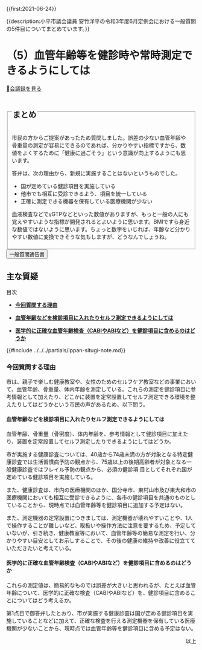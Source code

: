 {{first:2021-06-24}}

{{description:小平市議会議員 安竹洋平の令和3年度6月定例会における一般質問の5件目についてまとめています。}}

# （5）血管年齢等を健診時や常時測定できるようにしては

<p id="read-kaigiroku"><a href="https://ssp.kaigiroku.net/tenant/kodaira/SpMinuteView.html?council_id=1225&schedule_id=4&minute_id=270&is_search=true">📄会議録を見る</a></p>

<fieldset class="pnt">
  <legend><h2> まとめ </h2></legend>

市民の方からご提案があったため質問しました。誤差の少ない血管年齢や骨重量の測定が容易にできるのであれば、分かりやすい指標ですから、数値をよくするために「健康に過ごそう」という意識が向上するようにも思います。

答弁は、次の理由から、新規に実施することはないというものでした。

- 国が定めている健診項目を実施している
- 他市でも相互に受診できるよう、項目を統一している
- 正確に測定できる機器を保有している医療機関が少ない

血液検査などでγGTPなどといった数値がありますが、もっと一般の人にも覚えやすいような指標が開発されるとよいように思います。BMIですら身近な数値ではないように思います。ちょっと数字をいじれば、年齢など分かりやすい数値に変換できそうな気もしますが、どうなんでしょうね。

</fieldset>

<script src="https://documentcloud.adobe.com/view-sdk/main.js" defer></script>
<script type="text/javascript">
const showPDF = (url) => {
    const adobeDCView = new AdobeDC.View({clientId: "897dee58a3dd4a01b1de491cc8e563c3", locale: "ja-JP"});
    const fileName = (url.match(/^(?:[^:\/?#]+:)?(?:\/\/[^\/?#]*)?(?:([^?#]*\/)([^\/?#]*))?(\?[^#]*)?(?:#.*)?$/) ?? [])[2];
    adobeDCView.previewFile({
        content:   {location: {url: url}},
        metaData: {fileName: fileName}
    }, {embedMode: "LIGHT_BOX"});
}
</script>

<button onclick='showPDF("./20210610-ippan-situmon-yasutake-5.pdf")' class="pdf-view-button">
<i class="fa fa-file-pdf-o" aria-hidden="true"></i> 一般質問通告書
</button>

## 主な質疑

<div class="ippan-situgi">

<div class="toc">

目次

- **[今回質問する理由](#今回質問する理由)**

- **[血管年齢などを検診項目に入れたりセルフ測定できるようにしては](#血管年齢などを検診項目に入れたりセルフ測定できるようにしては)**

- **[医学的に正確な血管年齢検査（CABIやABIなど）を健診項目に含めるのはどうか](#医学的に正確な血管年齢検査cabiやabiなどを健診項目に含めるのはどうか)**

</div>

{{#include ../../../partials/ippan-situgi-note.md}}

### 今回質問する理由

<div class="bln bleft" data-speaker="安竹（初）">

市は、親子で楽しむ健康教室や、女性のためのセルフケア教室などの事業において、血管年齢、骨重量、体内年齢を測定している。これらの測定を健診項目に参考情報として加えたり、どこかに装置を定常設置してセルフ測定できる環境を整えたりしてはどうかという市民の声があるため、以下問う。

</div>

#### 血管年齢などを検診項目に入れたりセルフ測定できるようにしては

<div class="bln bleft" data-speaker="安竹（初）">

血管年齢、骨重量（骨密度）、体内年齢を、参考情報として健診項目に加えたり、装置を定常設置してセルフ測定したりできるようにしてはどうか。

</div>

<div class="bln bright" data-speaker="市長（小林洋子）">

市が実施する健康診査については、40歳から74歳未満の方が対象となる特定健康診査では生活習慣病予防の観点から、75歳以上の後期高齢者が対象となる一般健康診査ではフレイル予防の観点から、必須の健診項
目としてそれぞれ国が定めている健診項目を実施している。

</div>

<div class="bln bright" data-speaker="市長（小林洋子）">

また、健康診査は、市内の医療機関のほか、国分寺市、東村山市及び東大和市の医療機関においても相互に受診できるように、各市の健診項目を共通のものとしていることから、現時点では血管年齢等を健診項目に追加する予定はない。

</div>

<div class="bln bright" data-speaker="市長（小林洋子）">

また、測定機器の定常設置につきましては、測定機器が壊れやすいことや、1人で操作することが難しいなど、取扱いや操作方法に注意を要するため、予定していないが、引き続き、健康教室等において、血管年齢等の簡易な測定を行い、分かりやすい目安としてお示しすることで、その後の健康の維持や改善に役立てていただきたいと考えている。

</div>

#### 医学的に正確な血管年齢検査（CABIやABIなど）を健診項目に含めるのはどうか

<div class="bln bleft" data-speaker="安竹（初）">

これらの測定値は、簡易的なものでは誤差が大きいと思われるが、たとえば血管年齢について、医学的に正確な検査（CABIやABIなど）を、健診項目に含めることについてはどう考えるか。

</div>

<div class="bln bright" data-speaker="市長（小林洋子）">

第1点目で御答弁したとおり、市が実施する健康診査は国が定める健診項目を実施していることなどに加えて、正確な検査を行える測定機器を保有している医療機関が少ないことから、現時点では血管年齢等を健診項目に含める予定はない。

</div>

<p style="text-align:right">以上</p>

</div>